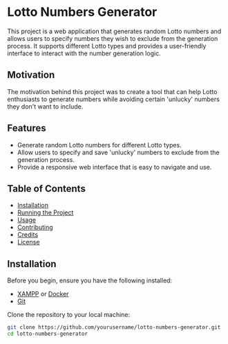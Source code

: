 # Lotto Numbers Generator

This project is a web application that generates random Lotto numbers and allows users to specify numbers they wish to exclude from the generation process. It supports different Lotto types and provides a user-friendly interface to interact with the number generation logic.

## Motivation

The motivation behind this project was to create a tool that can help Lotto enthusiasts to generate numbers while avoiding certain 'unlucky' numbers they don't want to include.

## Features

- Generate random Lotto numbers for different Lotto types.
- Allow users to specify and save 'unlucky' numbers to exclude from the generation process.
- Provide a responsive web interface that is easy to navigate and use.

## Table of Contents

- [Installation](#installation)
- [Running the Project](#running-the-project)
- [Usage](#usage)
- [Contributing](#contributing)
- [Credits](#credits)
- [License](#license)

## Installation

Before you begin, ensure you have the following installed:
- [XAMPP](https://www.apachefriends.org/index.html) or [Docker](https://www.docker.com/products/docker-desktop)
- [Git](https://git-scm.com/downloads)

Clone the repository to your local machine:

```bash
git clone https://github.com/yourusername/lotto-numbers-generator.git
cd lotto-numbers-generator
